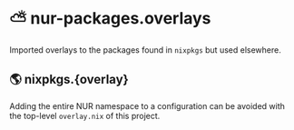 # ⛅️ nur-packages.overlays

Imported overlays to the packages found in `nixpkgs` but used elsewhere.

## 🌎 nixpkgs.{overlay}

Adding the entire NUR namespace to a configuration can be avoided with the
top-level `overlay.nix` of this project.
